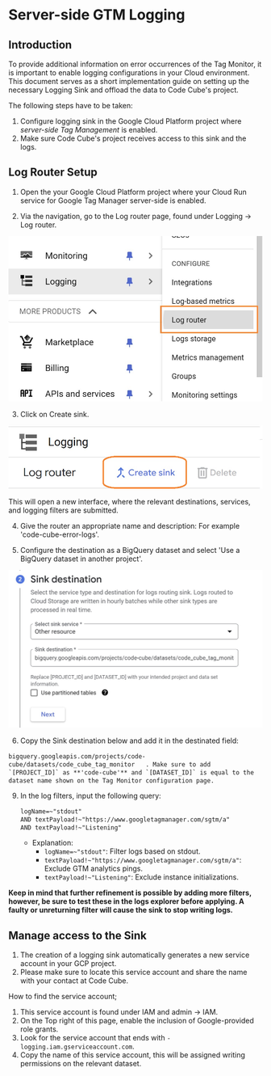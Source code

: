 # Server-side GTM Logging

## Introduction
To provide additional information on error occurrences of the Tag Monitor, it is important to enable logging configurations in your Cloud environment. This document serves as a short implementation guide on setting up the necessary Logging Sink and offload the data to Code Cube's project.

The following steps have to be taken:

1. Configure logging sink in the Google Cloud Platform project where *server-side Tag Management* is enabled.
2. Make sure Code Cube's project receives access to this sink and the logs.

## Log Router Setup
1. Open the your Google Cloud Platform project where your Cloud Run service for Google Tag Manager server-side is enabled.
   
2. Via the navigation, go to the Log router page, found under Logging → Log router.

![Log Router](../images/log-router.jpg)

3. Click on Create sink.

![Create sink](../images/create-sink.jpg)

This will open a new interface, where the relevant destinations, services, and logging filters are submitted.

4. Give the router an appropriate name and description: For example 'code-cube-error-logs'.

5. Configure the destination as a BigQuery dataset and select 'Use a BigQuery dataset in another project'.

![Sink destination](../images/sink-destination.jpg)


6. Copy the Sink destination below and add it in the destinated field:

```
bigquery.googleapis.com/projects/code-cube/datasets/code_cube_tag_monitor	. Make sure to add `[PROJECT_ID]` as **'code-cube'** and `[DATASET_ID]` is equal to the dataset name shown on the Tag Monitor configuration page.
 ```


9. In the log filters, input the following query:

    ```
    logName=~"stdout"
    AND textPayload!~"https://www.googletagmanager.com/sgtm/a"
    AND textPayload!~"Listening"
    ```

    - Explanation:
      - `logName=~"stdout"`: Filter logs based on stdout.
      - `textPayload!~"https://www.googletagmanager.com/sgtm/a"`: Exclude GTM analytics pings.
      - `textPayload!~"Listening"`: Exclude instance initializations.
    
__Keep in mind that further refinement is possible by adding more filters, however, be sure to test these in the logs explorer before applying. A faulty or unreturning filter will cause the sink to stop writing logs.__

## Manage access to the Sink

1. The creation of a logging sink automatically generates a new service account in your GCP project.
2. Please make sure to locate this service account and share the name with your contact at Code Cube.

How to find the service account;

1. This service account is found under IAM and admin → IAM.
2. On the Top right of this page, enable the inclusion of Google-provided role grants.
3. Look for the service account that ends with `-logging.iam.gserviceaccount.com`.
4. Copy the name of this service account, this will be assigned writing permissions on the relevant dataset.
